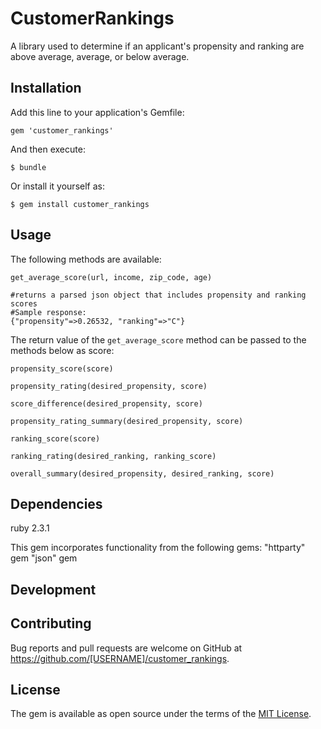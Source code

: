 # CustomerRankings

A library used to determine if an applicant's propensity and ranking are above average, average, or below average.

## Installation

Add this line to your application's Gemfile:

```
gem 'customer_rankings'
```

And then execute:

    $ bundle

Or install it yourself as:

    $ gem install customer_rankings

## Usage

The following methods are available:

```get_average_score(url, income, zip_code, age)```

    #returns a parsed json object that includes propensity and ranking scores
    #Sample response:
    {"propensity"=>0.26532, "ranking"=>"C"}

The return value of the ```get_average_score``` method can be passed to the methods below as score:


    propensity_score(score)

    propensity_rating(desired_propensity, score)

    score_difference(desired_propensity, score)

    propensity_rating_summary(desired_propensity, score)

    ranking_score(score)

    ranking_rating(desired_ranking, ranking_score)

    overall_summary(desired_propensity, desired_ranking, score)










## Dependencies

ruby 2.3.1

This gem incorporates functionality from the following gems:
"httparty" gem
"json" gem

## Development

<!-- After checking out the repo, run `bin/setup` to install dependencies. Then, run `rake spec` to run the tests. You can also run `bin/console` for an interactive prompt that will allow you to experiment.

To install this gem onto your local machine, run `bundle exec rake install`. To release a new version, update the version number in `version.rb`, and then run `bundle exec rake release`, which will create a git tag for the version, push git commits and tags, and push the `.gem` file to [rubygems.org](https://rubygems.org). -->

## Contributing

Bug reports and pull requests are welcome on GitHub at https://github.com/[USERNAME]/customer_rankings.


## License

The gem is available as open source under the terms of the [MIT License](http://opensource.org/licenses/MIT).

